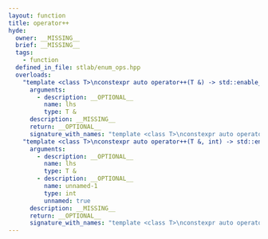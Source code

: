 ```yaml
---
layout: function
title: operator++
hyde:
  owner: __MISSING__
  brief: __MISSING__
  tags:
    - function
  defined_in_file: stlab/enum_ops.hpp
  overloads:
    "template <class T>\nconstexpr auto operator++(T &) -> std::enable_if_t<stlab::implementation::has_enabled_arithmetic<T>, T &>":
      arguments:
        - description: __OPTIONAL__
          name: lhs
          type: T &
      description: __MISSING__
      return: __OPTIONAL__
      signature_with_names: "template <class T>\nconstexpr auto operator++(T & lhs) -> std::enable_if_t<stlab::implementation::has_enabled_arithmetic<T>, T &>"
    "template <class T>\nconstexpr auto operator++(T &, int) -> std::enable_if_t<stlab::implementation::has_enabled_arithmetic<T>, T>":
      arguments:
        - description: __OPTIONAL__
          name: lhs
          type: T &
        - description: __OPTIONAL__
          name: unnamed-1
          type: int
          unnamed: true
      description: __MISSING__
      return: __OPTIONAL__
      signature_with_names: "template <class T>\nconstexpr auto operator++(T & lhs, int) -> std::enable_if_t<stlab::implementation::has_enabled_arithmetic<T>, T>"
---
```


